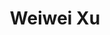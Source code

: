 ---
# Display name
title: Weiwei Xu

role: PhD Student

# Organizations/Affiliations to show in About widget
organizations:
  # - name: The University of Hong Kong
  #   url: https://www.hku.hk/
  - name: The University of Hong Kong
    url: https://www.hku.hk/

external_link: http://www.cad.zju.edu.cn/home/weiweixu/weiweixu_en.htm

# social:
#   - icon: envelope
#     icon_pack: fas
#     link: '/#contact'
#   # - icon: twitter
#   #   icon_pack: fab
#   #   link: https://twitter.com/GeorgeCushen
#   #   label: Follow me on Twitter
#   #   display:
#   #     header: true
#   - icon: graduation-cap # Alternatively, use `google-scholar` icon from `ai` icon pack
#     icon_pack: fas
#     link: https://scholar.google.co.uk/citations?user=sIwtMXoAAAAJ
#   - icon: github
#     icon_pack: fab
#     link: https://github.com/gcushen
  # - icon: linkedin
  #   icon_pack: fab
  #   link: https://www.linkedin.com/
  # Link to a PDF of your resume/CV.
  # To use: copy your resume to `static/uploads/resume.pdf`, enable `ai` icons in `params.yaml`,
  # and uncomment the lines below.
  # - icon: cv
  #   icon_pack: ai
  #   link: uploads/resume.pdf

# Highlight the author in author lists? (true/false)
# highlight_name: true
---